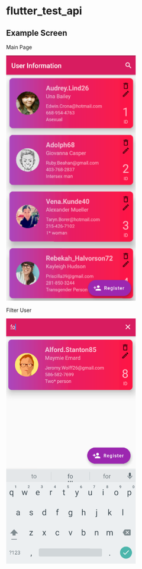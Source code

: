 # flutter_test_api

## Example Screen
<div>
 <p>Main Page</p>
<img src="https://github.com/ton4023/flutter_test/blob/main/lib/sc/Selection_001.png" width="350" alt="image">
 
  <p>Filter User</p>
<img src="https://github.com/ton4023/flutter_test/blob/main/lib/sc/Selection_002.png" width="350" alt="image">
</div>
